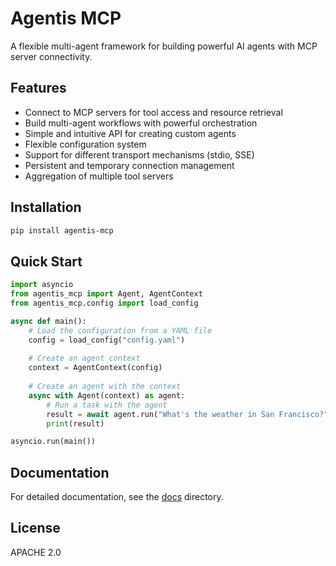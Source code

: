 # Agentis MCP

A flexible multi-agent framework for building powerful AI agents with MCP server connectivity.

## Features

- Connect to MCP servers for tool access and resource retrieval
- Build multi-agent workflows with powerful orchestration
- Simple and intuitive API for creating custom agents
- Flexible configuration system
- Support for different transport mechanisms (stdio, SSE)
- Persistent and temporary connection management
- Aggregation of multiple tool servers

## Installation

```bash
pip install agentis-mcp
```

## Quick Start

```python
import asyncio
from agentis_mcp import Agent, AgentContext
from agentis_mcp.config import load_config

async def main():
    # Load the configuration from a YAML file
    config = load_config("config.yaml")
    
    # Create an agent context
    context = AgentContext(config)
    
    # Create an agent with the context
    async with Agent(context) as agent:
        # Run a task with the agent
        result = await agent.run("What's the weather in San Francisco?")
        print(result)

asyncio.run(main())
```

## Documentation

For detailed documentation, see the [docs](docs/) directory.

## License
APACHE 2.0
